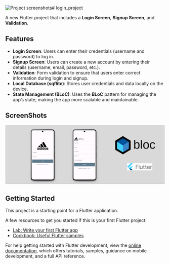 ![Project screenshots](https://github.com/user-attachments/assets/fe5ccbf0-13f5-4939-b49c-557ac107e5b7)# login_project

A new Flutter project that includes a **Login Screen**, **Signup Screen**, and **Validation**.

## Features

- **Login Screen**: Users can enter their credentials (username and password) to log in.
- **Signup Screen**: Users can create a new account by entering their details (username, email, password, etc.).
- **Validation**: Form validation to ensure that users enter correct information during login and signup.
- **Local Database (sqflite)**: Stores user credentials and data locally on the device.
- **State Management (BLoC)**: Uses the **BLoC** pattern for managing the app’s state, making the app more scalable and maintainable.


## ScreenShots

![Project Screenshot](assets/Project%20screenshots.png)

## Getting Started

This project is a starting point for a Flutter application.

A few resources to get you started if this is your first Flutter project:

- [Lab: Write your first Flutter app](https://docs.flutter.dev/get-started/codelab)
- [Cookbook: Useful Flutter samples](https://docs.flutter.dev/cookbook)

For help getting started with Flutter development, view the
[online documentation](https://docs.flutter.dev/), which offers tutorials,
samples, guidance on mobile development, and a full API reference.

